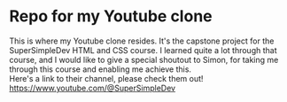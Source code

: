 # Repo for my Youtube clone
This is where my Youtube clone resides. It's the capstone project for the SuperSimpleDev HTML and CSS course. I learned quite a lot through that course, and I would like to give a special shoutout to Simon, for taking me through this course and enabling me achieve this.  
Here's a link to their channel, please check them out!  
https://www.youtube.com/@SuperSimpleDev